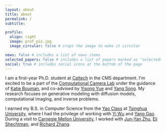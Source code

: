 ```yaml
---
layout: about
title: about
permalink: /
subtitle:

profile:
  align: right
  image: prof_pic.jpg
  image_circular: false # crops the image to make it circular

news: false # includes a list of news items
selected_papers: false # includes a list of papers marked as "selected={true}"
social: true # includes social icons at the bottom of the page
---
```


I am a first-year Ph.D. student at [Caltech](https://www.caltech.edu/) in the CMS department. I'm excited to be a part of the [Computational Camera Lab](https://computationalcameras.org/) under the guidance of [Katie Bouman](http://users.cms.caltech.edu/~klbouman/), and co-advised by [Yisong Yue](http://www.yisongyue.com/index.php) and [Yang Song](https://yang-song.net/). My research focuses on generative modeling with diffusion models, computational imaging, and inverse problems.

I earned my B.S. in Computer Science from the [Yao Class](https://iiis.tsinghua.edu.cn/en/yaoclass/) at [Tsinghua University](https://www.tsinghua.edu.cn/en/), where I had the privilege of working with [Yi Wu](https://jxwuyi.weebly.com/) and [Yang Gao](https://yang-gao.weebly.com/). During a visit to [Carnegie Mellon University](https://www.cmu.edu/), I worked with [Jun-Yan Zhu](https://www.cs.cmu.edu/~junyanz/), [Eli Shechtman](https://research.adobe.com/person/eli-shechtman/), and [Richard Zhang](https://richzhang.github.io/).
